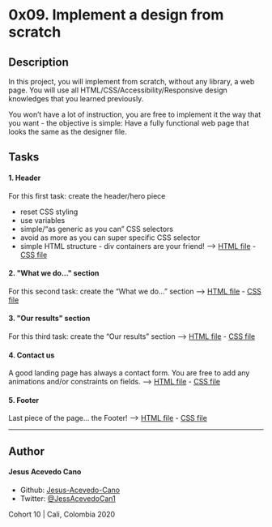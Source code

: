 # 0x09. Implement a design from scratch

## Description

In this project, you will implement from scratch, without any library, a web page. You will use all HTML/CSS/Accessibility/Responsive design knowledges that you learned previously.

You won’t have a lot of instruction, you are free to implement it the way that you want - the objective is simple: Have a fully functional web page that looks the same as the designer file.

## Tasks

#### 1. Header
For this first task: create the header/hero piece
- reset CSS styling
- use variables
- simple/“as generic as you can” CSS selectors
- avoid as more as you can super specific CSS selector
- simple HTML structure - div containers are your friend!
--> [HTML file](./0-index.html) - [CSS file](./0-styles.css)

#### 2. "What we do..." section
For this second task: create the “What we do…” section
--> [HTML file](./1-index.html) - [CSS file](./1-styles.css)

#### 3. "Our results" section
For this third task: create the “Our results” section
--> [HTML file](./2-index.html) - [CSS file](./2-styles.css)

#### 4. Contact us
A good landing page has always a contact form.
You are free to add any animations and/or constraints on fields.
--> [HTML file](./3-index.html) - [CSS file](./3-styles.css)

#### 5. Footer
Last piece of the page… the Footer!
--> [HTML file](./4-index.html) - [CSS file](./4-styles.css)

---

## Author
#### Jesus Acevedo Cano
- Github: [Jesus-Acevedo-Cano](https://github.com/Jesus-Acevedo-Cano)
- Twitter: [@JessAcevedoCan1](https://twitter.com/JessAcevedoCan1)

Cohort 10 | Cali, Colombia 2020
